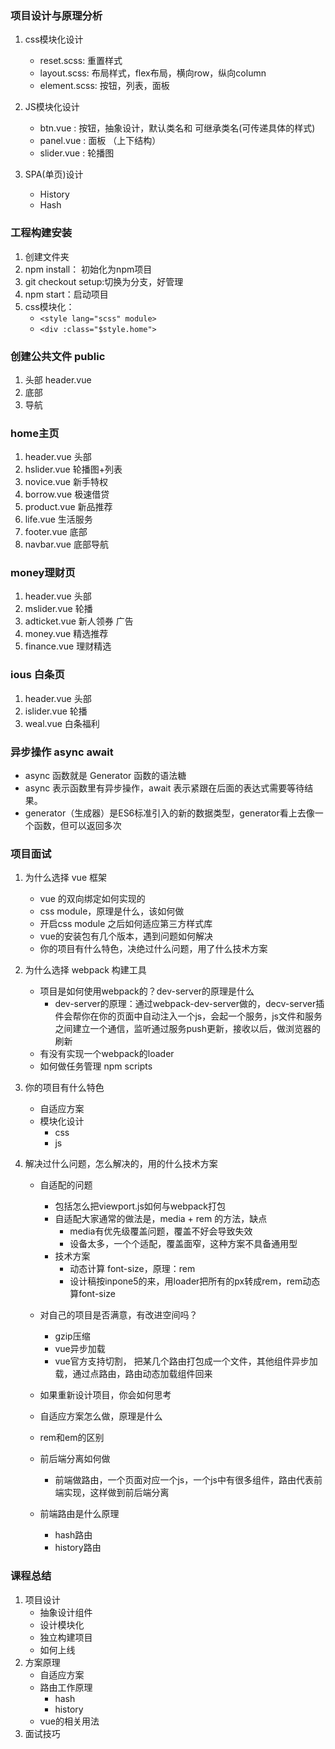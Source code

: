 ### 项目设计与原理分析
1. css模块化设计
    - reset.scss: 重置样式
    - layout.scss: 布局样式，flex布局，横向row，纵向column
    - element.scss: 按钮，列表，面板

2. JS模块化设计
    - btn.vue : 按钮，抽象设计，默认类名和 可继承类名(可传递具体的样式)
    - panel.vue : 面板 （上下结构）
    - slider.vue : 轮播图
3. SPA(单页)设计
    - History
    - Hash
    
### 工程构建安装
1. 创建文件夹
2. npm install： 初始化为npm项目
3. git checkout setup:切换为分支，好管理
4. npm start：启动项目
5. css模块化：
    - `<style lang="scss" module>`
    - `<div :class="$style.home">`

### 创建公共文件 public
1. 头部 header.vue
2. 底部
3. 导航

### home主页
1. header.vue 头部
2. hslider.vue 轮播图+列表
3. novice.vue 新手特权
4. borrow.vue 极速借贷
5. product.vue 新品推荐
6. life.vue 生活服务
7. footer.vue 底部
8. navbar.vue 底部导航

### money理财页
1. header.vue 头部
2. mslider.vue 轮播
3. adticket.vue 新人领券 广告
4. money.vue 精选推荐
5. finance.vue 理财精选

### ious 白条页
1. header.vue 头部
2. islider.vue 轮播
3. weal.vue 白条福利

### 异步操作  async await
- async 函数就是 Generator 函数的语法糖
- async 表示函数里有异步操作，await 表示紧跟在后面的表达式需要等待结果。
- generator（生成器）是ES6标准引入的新的数据类型，generator看上去像一个函数，但可以返回多次

    
### 项目面试
1. 为什么选择 vue 框架
    - vue 的双向绑定如何实现的
    - css module，原理是什么，该如何做
    - 开启css module 之后如何适应第三方样式库
    - vue的安装包有几个版本，遇到问题如何解决
    - 你的项目有什么特色，决绝过什么问题，用了什么技术方案

2. 为什么选择 webpack 构建工具
    - 项目是如何使用webpack的？dev-server的原理是什么
        - dev-server的原理：通过webpack-dev-server做的，decv-server插件会帮你在你的页面中自动注入一个js，会起一个服务，js文件和服务之间建立一个通信，监听通过服务push更新，接收以后，做浏览器的刷新
    - 有没有实现一个webpack的loader
    - 如何做任务管理 npm scripts
    
3. 你的项目有什么特色
    - 自适应方案
    - 模块化设计
        - css
        - js
    
4. 解决过什么问题，怎么解决的，用的什么技术方案
    - 自适配的问题
        - 包括怎么把viewport.js如何与webpack打包
        - 自适配大家通常的做法是，media + rem 的方法，缺点
            - media有优先级覆盖问题，覆盖不好会导致失效
            - 设备太多，一个个适配，覆盖面窄，这种方案不具备通用型
        - 技术方案
            - 动态计算 font-size，原理：rem
            - 设计稿按inpone5的来，用loader把所有的px转成rem，rem动态算font-size
    - 对自己的项目是否满意，有改进空间吗？
        - gzip压缩
        - vue异步加载
        - vue官方支持切割， 把某几个路由打包成一个文件，其他组件异步加载，通过点路由，路由动态加载组件回来

    - 如果重新设计项目，你会如何思考
    - 自适应方案怎么做，原理是什么
    - rem和em的区别
    - 前后端分离如何做
        - 前端做路由，一个页面对应一个js，一个js中有很多组件，路由代表前端实现，这样做到前后端分离
    - 前端路由是什么原理
        - hash路由
        - history路由


### 课程总结
1. 项目设计
    - 抽象设计组件
    - 设计模块化
    - 独立构建项目
    - 如何上线
2. 方案原理
    - 自适应方案
    - 路由工作原理
        - hash
        - history
    - vue的相关用法
3. 面试技巧

